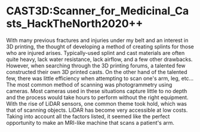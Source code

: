 # CAST3D:Scanner_for_Medicinal_Casts_HackTheNorth2020++
With many previous fractures and injuries under my belt and an interest in 3D printing, the thought of developing a method of creating splints for those who are injured arises. Typically-used splint and cast materials are often quite heavy, lack water resistance, lack airflow, and a few other drawbacks. However, when searching through the 3D printing forums, a talented few constructed their own 3D printed casts. On the other hand of the talented few, there was little efficiency when attempting to scan one's arm, leg, etc… The most common method of scanning was photogrammetry using cameras. Most cameras used in these situations capture little to no depth and the process would take hours to perform without the right equipment. With the rise of LiDAR sensors, one common theme took hold, which was that of scanning objects. LiDAR has become very accessible at low costs. Taking into account all the factors listed, it seemed like the perfect opportunity to make an MRI-like machine that scans a patient's arm.
